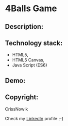 4Balls Game
====================

Description:
-------------

Technology stack:
-------------
* HTML5,
* HTML5 Canvas,
* Java Script (ES6)


Demo:
-----


Copyright:
----------
CrissNowik

Check my [LinkedIn] profile ;-)


[LinkedIn]: <https://www.linkedin.com/in/krzysztof-nowicki-0a5a9a164/>